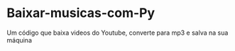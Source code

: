 # Baixar-musicas-com-Py
Um código que baixa videos do Youtube, converte para mp3 e salva na sua máquina
